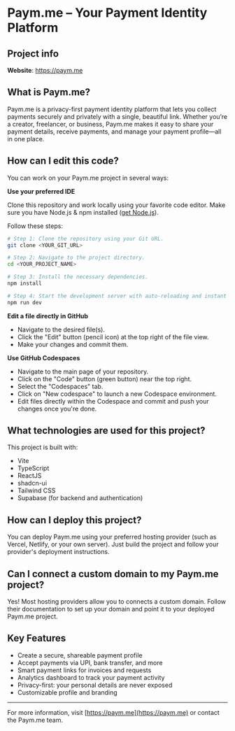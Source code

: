 # Paym.me – Your Payment Identity Platform

## Project info

**Website**: https://paym.me

## What is Paym.me?

Paym.me is a privacy-first payment identity platform that lets you collect payments securely and privately with a single, beautiful link. Whether you’re a creator, freelancer, or business, Paym.me makes it easy to share your payment details, receive payments, and manage your payment profile—all in one place.

## How can I edit this code?

You can work on your Paym.me project in several ways:

**Use your preferred IDE**

Clone this repository and work locally using your favorite code editor. Make sure you have Node.js & npm installed ([get Node.js](https://nodejs.org/)).

Follow these steps:

```sh
# Step 1: Clone the repository using your Git URL.
git clone <YOUR_GIT_URL>

# Step 2: Navigate to the project directory.
cd <YOUR_PROJECT_NAME>

# Step 3: Install the necessary dependencies.
npm install

# Step 4: Start the development server with auto-reloading and instant preview.
npm run dev
```

**Edit a file directly in GitHub**

- Navigate to the desired file(s).
- Click the "Edit" button (pencil icon) at the top right of the file view.
- Make your changes and commit them.

**Use GitHub Codespaces**

- Navigate to the main page of your repository.
- Click on the "Code" button (green button) near the top right.
- Select the "Codespaces" tab.
- Click on "New codespace" to launch a new Codespace environment.
- Edit files directly within the Codespace and commit and push your changes once you're done.

## What technologies are used for this project?

This project is built with:

- Vite
- TypeScript
- ReactJS
- shadcn-ui
- Tailwind CSS
- Supabase (for backend and authentication)

## How can I deploy this project?

You can deploy Paym.me using your preferred hosting provider (such as Vercel, Netlify, or your own server). Just build the project and follow your provider's deployment instructions.

## Can I connect a custom domain to my Paym.me project?

Yes! Most hosting providers allow you to connects a custom domain. Follow their documentation to set up your domain and point it to your deployed Paym.me project.

## Key Features

- Create a secure, shareable payment profile
- Accept payments via UPI, bank transfer, and more
- Smart payment links for invoices and requests
- Analytics dashboard to track your payment activity
- Privacy-first: your personal details are never exposed
- Customizable profile and branding

---

For more information, visit [https://paym.me](https://paym.me) or contact the Paym.me team.
